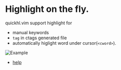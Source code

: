 # Highlight on the fly.
quickhl.vim support highlight for
* manual keywords
* `tag` in ctags generated file
* automatically higlight word under cursor(`<cword>`).
  
![Example](https://github.com/t9md/t9md/blob/master/img/vim-quickhl_anime.gif?raw=true)
* [help](https://github.com/t9md/vim-quickhl/blob/master/doc/quickhl.txt)
